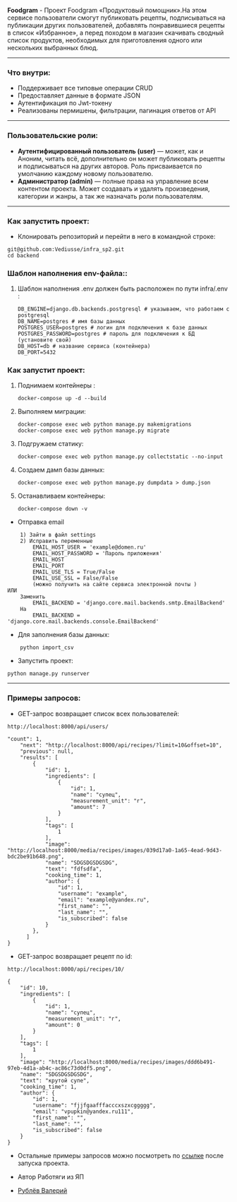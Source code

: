    **Foodgram** - Проект Foodgram «Продуктовый помощник».На этом сервисе пользователи смогут публиковать рецепты,
   подписываться на публикации других пользователей, добавлять понравившиеся рецепты в список «Избранное»,
   а перед походом в магазин скачивать сводный список продуктов,
   необходимых для приготовления одного или нескольких выбранных блюд.
___
### **Что внутри**:
* Поддерживает все типовые операции CRUD
* Предоставляет данные в формате JSON
* Аутентификация по Jwt-токену
* Реализованы пермишены, фильтрации, пагинация ответов от API
___

### **Пользовательские роли**:
* **Аутентифицированный пользователь (user)** — может, как и Аноним, читать всё, дополнительно он может публиковать рецепты и подписываться на других авторов.  Роль присваивается по умолчанию каждому новому пользователю.
* **Администратор (admin)** — полные права на управление всем контентом проекта. Может создавать и удалять произведения, категории и жанры, а так же назначать роли пользователям.

___
### **Как запустить проект**:

* Клонировать репозиторий и перейти в него в командной строке:
```
git@github.com:Vediusse/infra_sp2.git
cd backend
```

### **Шаблон наполнения env-файла:**:
1) Шаблон наполнения .env должен быть расположен по пути infra/.env :
    ```
   DB_ENGINE=django.db.backends.postgresql # указываем, что работаем с postgresql
   DB_NAME=postgres # имя базы данных
   POSTGRES_USER=postgres # логин для подключения к базе данных
   POSTGRES_PASSWORD=postgres # пароль для подключения к БД (установите свой)
   DB_HOST=db # название сервиса (контейнера)
   DB_PORT=5432
   ```


### **Как запустит проект**:
1) Поднимаем контейнеры :
   ```
   docker-compose up -d --build
   ```
2) Выполняем миграции:
   ```
   docker-compose exec web python manage.py makemigrations
   docker-compose exec web python manage.py migrate
   ```
3) Подгружаем статику:
   ```
   docker-compose exec web python manage.py collectstatic --no-input
   ```
4) Создаем дамп базы данных:
   ```
   docker-compose exec web python manage.py dumpdata > dump.json
   ```
5) Останавливаем контейнеры: 
   ```
   docker-compose down -v
   ```
* Отправка email 
```
    1) Зайти в файл settings
    2) Исправить переменные
        EMAIL_HOST_USER = 'example@domen.ru'
        EMAIL_HOST_PASSWORD = 'Пароль приложения'
        EMAIL_HOST 
        EMAIL_PORT 
        EMAIL_USE_TLS = True/False
        EMAIL_USE_SSL = False/False
        (можно получить на сайте сервиса электронной почты )
ИЛИ
    Заменить 
        EMAIL_BACKEND = 'django.core.mail.backends.smtp.EmailBackend'
    На
        EMAIL_BACKEND = 'django.core.mail.backends.console.EmailBackend'
```
* Для заполнения базы данных:
```
    python import_csv
```
* Запустить проект:
```
python manage.py runserver
```
___
### **Примеры запросов**:
* GET-запрос возвращает список всех пользователей:
```
http://localhost:8000/api/users/
```
```
"count": 1,
    "next": "http://localhost:8000/api/recipes/?limit=10&offset=10",
    "previous": null,
    "results": [
        {
            "id": 1,
            "ingredients": [
                {
                    "id": 1,
                    "name": "супец",
                    "measurement_unit": "г",
                    "amount": 7
                }
            ],
            "tags": [
                1
            ],
            "image": "http://localhost:8000/media/recipes/images/039d17a0-1a65-4ead-9d43-bdc2be91b648.png",
            "name": "SDGSDGSDGSDG",
            "text": "fdfsdfa",
            "cooking_time": 1,
            "author": {
                "id": 1,
                "username": "example",
                "email": "example@yandex.ru",
                "first_name": "",
                "last_name": "",
                "is_subscribed": false
            }
        },
      ]
}
```
* GET-запрос возвращает рецепт по id:
```
http://localhost:8000/api/recipes/10/
```
```
{
    "id": 10,
    "ingredients": [
        {
            "id": 1,
            "name": "супец",
            "measurement_unit": "г",
            "amount": 0
        }
    ],
    "tags": [
        1
    ],
    "image": "http://localhost:8000/media/recipes/images/ddd6b491-97eb-4d1a-ab4c-ac86c73d0df5.png",
    "name": "SDGSDGSDGSDG",
    "text": "крутой супе",
    "cooking_time": 1,
    "author": {
        "id": 1,
        "username": "fjjfgaafffacccxszxcggggg",
        "email": "vpupkin@yandex.ru111",
        "first_name": "",
        "last_name": "",
        "is_subscribed": false
    }
}
```
* Остальные примеры запросов можно посмотреть по [ссылке](http://127.0.0.1:8000/api/redoc/) после запуска проекта.

* Автор
Работяги из ЯП

* [Рублёв Валерий](https://github.com/Vediusse) 

